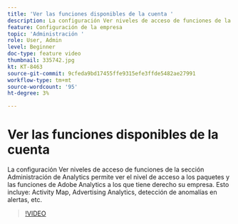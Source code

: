 ```yaml
---
title: 'Ver las funciones disponibles de la cuenta '
description: La configuración Ver niveles de acceso de funciones de la sección Administración de Analytics permite ver el nivel de acceso a los paquetes y las funciones de Adobe Analytics a los que tiene derecho su empresa. Esto incluye Activity Map, Advertising Analytics, detección de anomalías en alertas, etc.
feature: Configuración de la empresa
topic: 'Administración '
role: User, Admin
level: Beginner
doc-type: feature video
thumbnail: 335742.jpg
kt: KT-8463
source-git-commit: 9cfeda9bd17455ffe9315efe3ffde5482ae27991
workflow-type: tm+mt
source-wordcount: '95'
ht-degree: 3%

---
```



# Ver las funciones disponibles de la cuenta

La configuración Ver niveles de acceso de funciones de la sección Administración de Analytics permite ver el nivel de acceso a los paquetes y las funciones de Adobe Analytics a los que tiene derecho su empresa. Esto incluye: Activity Map, Advertising Analytics, detección de anomalías en alertas, etc.


>[!VIDEO](https://video.tv.adobe.com/v/335742/?quality=12&learn=on)